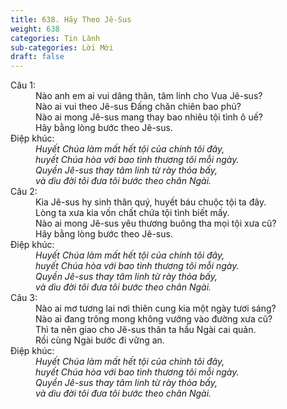 ```yaml
---
title: 638. Hãy Theo Jê-Sus
weight: 638
categories: Tin Lành
sub-categories: Lời Mời
draft: false
---
```

<dl><dt>Câu 1:</dt><dd data-verse="1">Nào anh em ai vui dâng thân, tâm linh cho Vua Jê-sus? <br/>Nào ai vui theo Jê-sus Đấng chăn chiên bao phủ? <br/>Nào ai mong Jê-sus mang thay bao nhiêu tội tình ô uế? <br/>Hãy bằng lòng bước theo Jê-sus. </dd><dt>Điệp khúc:</dt><dd data-chorus="1"><em>Huyết Chúa làm mất hết tội của chính tôi đây, <br/>huyết Chúa hòa với bao tình thương tôi mỗi ngày. <br/>Quyền Jê-sus thay tâm linh từ rày thỏa bấy, <br/>và dìu đời tôi đưa tôi bước theo chân Ngài. </em></dd><dt>Câu 2:</dt><dd data-verse="2">Kìa Jê-sus hy sinh thân quý, huyết báu chuộc tội ta đây. <br/>Lòng ta xưa kia vốn chất chứa tội tình biết mấy. <br/>Nào ai mong Jê-sus yêu thương buông tha mọi tội xưa cũ? <br/>Hãy bằng lòng bước theo Jê-sus. </dd><dt>Điệp khúc:</dt><dd data-chorus="1"><em>Huyết Chúa làm mất hết tội của chính tôi đây, <br/>huyết Chúa hòa với bao tình thương tôi mỗi ngày. <br/>Quyền Jê-sus thay tâm linh từ rày thỏa bấy, <br/>và dìu đời tôi đưa tôi bước theo chân Ngài. </em></dd><dt>Câu 3:</dt><dd data-verse="3">Nào ai mơ tương lai nơi thiên cung kia một ngày tươi sáng? <br/>Nào ai đang trông mong không vướng vào đường xưa cũ? <br/>Thì ta nên giao cho Jê-sus thân ta hầu Ngài cai quản. <br/>Rồi cùng Ngài bước đi vững an. </dd><dt>Điệp khúc:</dt><dd data-chorus="1"><em>Huyết Chúa làm mất hết tội của chính tôi đây, <br/>huyết Chúa hòa với bao tình thương tôi mỗi ngày. <br/>Quyền Jê-sus thay tâm linh từ rày thỏa bấy, <br/>và dìu đời tôi đưa tôi bước theo chân Ngài. </em></dd></dl>